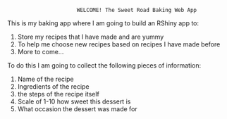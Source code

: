                           WELCOME! The Sweet Road Baking Web App

This is my baking app where I am going to build an RShiny app to:
1. Store my recipes that I have made and are yummy
2. To help me choose new recipes based on recipes I have made before
3. More to come...

To do this I am going to collect the following pieces of information:
1. Name of the recipe
2. Ingredients of the recipe
3. the steps of the recipe itself
4. Scale of 1-10 how sweet this dessert is
5. What occasion the dessert was made for

